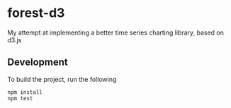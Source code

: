 # forest-d3
My attempt at implementing a better time series charting library, based on d3.js

## Development
To build the project, run the following

    npm install
    npm test

